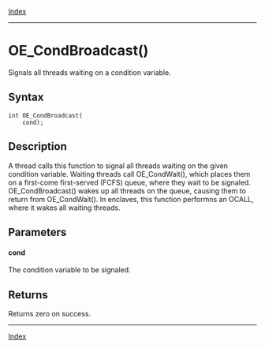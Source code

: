 [Index](index.md)

---
# OE_CondBroadcast()

Signals all threads waiting on a condition variable.

## Syntax

    int OE_CondBroadcast(
        cond);
## Description 

A thread calls this function to signal all threads waiting on the given condition variable. Waiting threads call OE_CondWait(), which places them on a first-come first-served (FCFS) queue, where they wait to be signaled. OE_CondBroadcast() wakes up all threads on the queue, causing them to return from OE_CondWait(). In enclaves, this function performns an OCALL, where it wakes all waiting threads.



## Parameters

#### cond

The condition variable to be signaled.

## Returns

Returns zero on success.

---
[Index](index.md)

